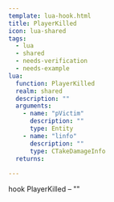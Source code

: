 ```yaml
---
template: lua-hook.html
title: PlayerKilled
icon: lua-shared
tags:
  - lua
  - shared
  - needs-verification
  - needs-example
lua:
  function: PlayerKilled
  realm: shared
  description: ""
  arguments:
    - name: "pVictim"
      description: ""
      type: Entity
    - name: "linfo"
      description: ""
      type: CTakeDamageInfo
  returns:
    
---
```


<div class="lua__search__keywords">
hook PlayerKilled &#x2013; ""
</div>
